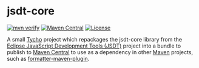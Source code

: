 # jsdt-core

[![mvn verify][ci_img]][ci_link]
[![Maven Central][maven_img]][maven_link]
[![License][license_img]][license_link]

A small [Tycho] project which repackages the jsdt-core library from the
[Eclipse JavaScript Development Tools (JSDT)][JSDT] project into a bundle to
publish to [Maven Central] to use as a dependency in other [Maven] projects,
such as [formatter-maven-plugin].

[JSDT]: https://eclipse.dev/webtools/jsdt/
[Maven Central]: https://search.maven.org/
[Maven]: https://maven.apache.org/
[Tycho]: https://www.eclipse.org/tycho/
[ci_img]: https://github.com/revelc/jsdt-core/workflows/mvn%20verify/badge.svg
[ci_link]: https://github.com/revelc/jsdt-core/actions
[formatter-maven-plugin]: https://github.com/revelc/formatter-maven-plugin
[license_img]: https://img.shields.io/badge/license-EPL%202.0-blue.svg
[license_link]: https://github.com/revelc/jsdt-core/blob/main/LICENSE
[maven_img]: https://maven-badges.herokuapp.com/maven-central/net.revelc.code.formatter/jsdt-core/badge.svg
[maven_link]: https://maven-badges.herokuapp.com/maven-central/net.revelc.code.formatter/jsdt-core

